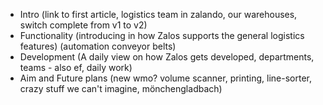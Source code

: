 <!--
.. title: Introducing the Zalando Logistics System (Zalos)
.. slug: introducing-zalo
.. date: 2013-07-05 10:13:25
.. tags: Draft,de_DE
.. author: ToDo
-->

* Intro (link to first article, logistics team in zalando, our warehouses, switch complete from v1 to v2)
* Functionality (introducing in how Zalos supports the general logistics features) (automation conveyor belts) 
* Development (A daily view on how Zalos gets developed, departments, teams - also ef, daily work) 
* Aim and Future plans (new wmo? volume scanner, printing, line-sorter, crazy stuff we can't imagine, mönchengladbach)

